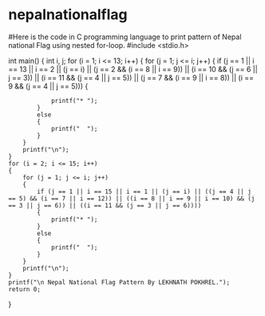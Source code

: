 # nepalnationalflag
#Here is the code in C programming language to print pattern of Nepal national Flag using nested for-loop.
#include <stdio.h>

int main()
{
    int i, j;
    for (i = 1; i <= 13; i++)
    {
        for (j = 1; j <= i; j++)
        {
            if (j == 1 || i == 13 || i == 2 || (j == i) || (j == 2 && (i == 8 || i == 9)) || (i == 10 && (j == 6 || j == 3)) || (i == 11 && (j == 4 || j == 5)) || (j == 7 && (i == 9 || i == 8)) || (i == 9 && (j == 4 || j == 5)))
            {

                printf("* ");
            }
            else
            {
                printf("  ");
            }
        }
        printf("\n");
    }
    for (i = 2; i <= 15; i++)
    {
        for (j = 1; j <= i; j++)
        {
            if (j == 1 || i == 15 || i == 1 || (j == i) || ((j == 4 || j == 5) && (i == 7 || i == 12)) || ((i == 8 || i == 9 || i == 10) && (j == 3 || j == 6)) || ((i == 11 && (j == 3 || j == 6))))
            {
                printf("* ");
            }
            else
            {
                printf("  ");
            }
        }
        printf("\n");
    }
    printf("\n Nepal National Flag Pattern By LEKHNATH POKHREL.");
    return 0;
}

